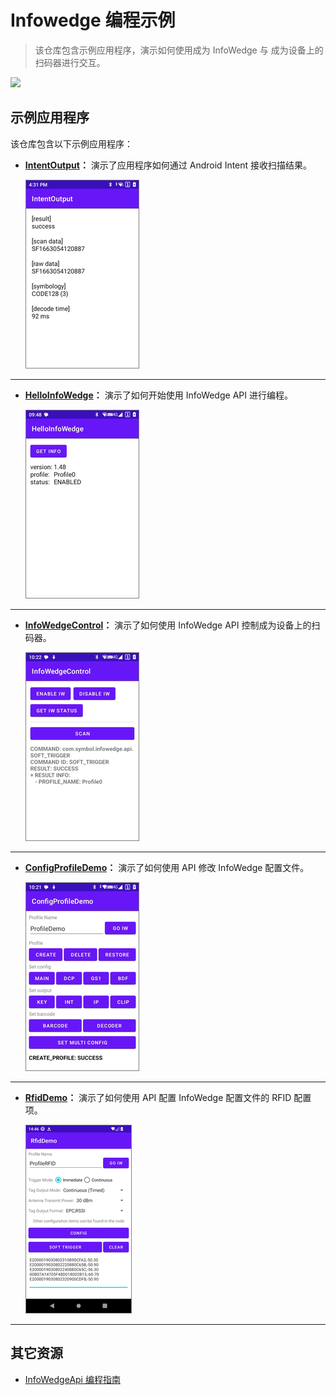 # Infowedge 编程示例

> 该仓库包含示例应用程序，演示如何使用成为 InfoWedge 与 成为设备上的扫码器进行交互。

[![](https://img.shields.io/badge/en-English-green.svg)](README.md)

## 示例应用程序

该仓库包含以下示例应用程序：

- **[IntentOutput](IntentOutput/README_zh-CN.md)：** 演示了应用程序如何通过 Android Intent 接收扫描结果。

    ![overview.png](IntentOutput/pics/overview.png)

---

- **[HelloInfoWedge](HelloInfoWedge/README_zh-CN.md)：** 演示了如何开始使用 InfoWedge API 进行编程。

    ![overview.png](HelloInfoWedge/pics/overview.png)

---

- **[InfoWedgeControl](InfoWedgeControl/README_zh-CN.md)：** 演示了如何使用 InfoWedge API 控制成为设备上的扫码器。
    
    ![overview.png](InfoWedgeControl/pics/overview.png)
    
---

- **[ConfigProfileDemo](ConfigProfileDemo/README_zh-CN.md)：** 演示了如何使用 API 修改 InfoWedge 配置文件。

    ![overview.png](ConfigProfileDemo/pics/overview.png)

---

- **[RfidDemo](RfidDemo/README_zh-CN.md)：** 演示了如何使用 API 配置 InfoWedge 配置文件的 RFID 配置项。
    
    ![overview.png](RfidDemo/pics/overview.png)

---

## 其它资源

- [InfoWedgeApi 编程指南](./docs/InfoWedgeApiProgrammingGuide_zh-CN.md)